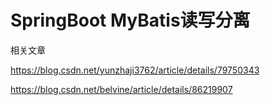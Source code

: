 # SpringBoot MyBatis读写分离

相关文章



https://blog.csdn.net/yunzhaji3762/article/details/79750343



https://blog.csdn.net/belvine/article/details/86219907